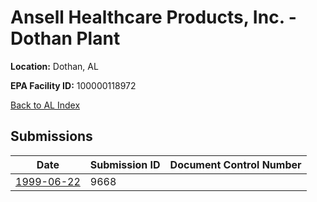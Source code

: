 # Ansell Healthcare Products, Inc. - Dothan Plant

**Location:** Dothan, AL

**EPA Facility ID:** 100000118972

[Back to AL Index](../../index.md)

## Submissions

| Date | Submission ID | Document Control Number |
|------|--------------|-------------------------|
| [1999-06-22](submissions/9668.md) | 9668 |  |
